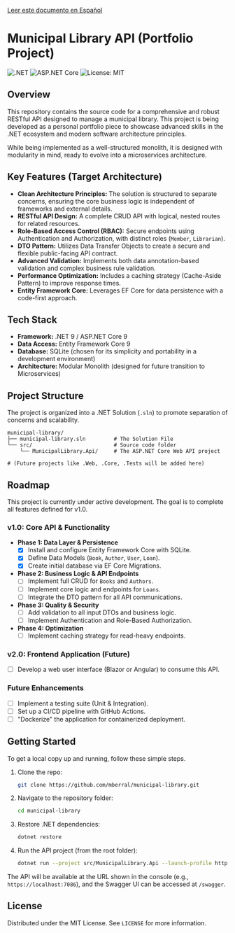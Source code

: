 [Leer este documento en Español](README.es.md)

# Municipal Library API (Portfolio Project)

![.NET](https://img.shields.io/badge/.NET-9.0-512BD4?style=for-the-badge&logo=dotnet) ![ASP.NET Core](https://img.shields.io/badge/ASP.NET_Core-9.0-512BD4?style=for-the-badge) ![License: MIT](https://img.shields.io/badge/License-MIT-yellow.svg?style=for-the-badge)

## Overview

This repository contains the source code for a comprehensive and robust RESTful API designed to manage a municipal library. This project is being developed as a personal portfolio piece to showcase advanced skills in the .NET ecosystem and modern software architecture principles.

While being implemented as a well-structured monolith, it is designed with modularity in mind, ready to evolve into a microservices architecture.

## Key Features (Target Architecture)

* **Clean Architecture Principles:** The solution is structured to separate concerns, ensuring the core business logic is independent of frameworks and external details.
* **RESTful API Design:** A complete CRUD API with logical, nested routes for related resources.
* **Role-Based Access Control (RBAC):** Secure endpoints using Authentication and Authorization, with distinct roles (`Member`, `Librarian`).
* **DTO Pattern:** Utilizes Data Transfer Objects to create a secure and flexible public-facing API contract.
* **Advanced Validation:** Implements both data annotation-based validation and complex business rule validation.
* **Performance Optimization:** Includes a caching strategy (Cache-Aside Pattern) to improve response times.
* **Entity Framework Core:** Leverages EF Core for data persistence with a code-first approach.

## Tech Stack

* **Framework:** .NET 9 / ASP.NET Core 9
* **Data Access:** Entity Framework Core 9
* **Database:** SQLite (chosen for its simplicity and portability in a development environment)
* **Architecture:** Modular Monolith (designed for future transition to Microservices)

## Project Structure

The project is organized into a .NET Solution (`.sln`) to promote separation of concerns and scalability.

```
municipal-library/
├── municipal-library.sln         # The Solution File
└── src/                          # Source code folder
    └── MunicipalLibrary.Api/     # The ASP.NET Core Web API project

# (Future projects like .Web, .Core, .Tests will be added here)
```

## Roadmap

This project is currently under active development. The goal is to complete all features defined for v1.0.

### v1.0: Core API & Functionality
* **Phase 1: Data Layer & Persistence**
    * [X] Install and configure Entity Framework Core with SQLite.
    * [X] Define Data Models (`Book`, `Author`, `User`, `Loan`).
    * [X] Create initial database via EF Core Migrations.
* **Phase 2: Business Logic & API Endpoints**
    * [ ] Implement full CRUD for `Books` and `Authors`.
    * [ ] Implement core logic and endpoints for `Loans`.
    * [ ] Integrate the DTO pattern for all API communications.
* **Phase 3: Quality & Security**
    * [ ] Add validation to all input DTOs and business logic.
    * [ ] Implement Authentication and Role-Based Authorization.
* **Phase 4: Optimization**
    * [ ] Implement caching strategy for read-heavy endpoints.

### v2.0: Frontend Application (Future)
* [ ] Develop a web user interface (Blazor or Angular) to consume this API.

### Future Enhancements
* [ ] Implement a testing suite (Unit & Integration).
* [ ] Set up a CI/CD pipeline with GitHub Actions.
* [ ] "Dockerize" the application for containerized deployment.

## Getting Started

To get a local copy up and running, follow these simple steps.

1.  Clone the repo:
    ```sh
    git clone https://github.com/mberral/municipal-library.git
    ```
2.  Navigate to the repository folder:
    ```sh
    cd municipal-library
    ```
3.  Restore .NET dependencies:
    ```sh
    dotnet restore
    ```
4.  Run the API project (from the root folder):
    ```sh
    dotnet run --project src/MunicipalLibrary.Api --launch-profile https
    ```
The API will be available at the URL shown in the console (e.g., `https://localhost:7086`), and the Swagger UI can be accessed at `/swagger`.

## License

Distributed under the MIT License. See `LICENSE` for more information.